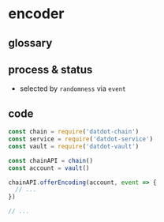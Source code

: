 # encoder

## glossary

## process & status
* selected by `randomness` via `event`

## code
```js
const chain = require('datdot-chain')
const service = require('datdot-service')
const vault = require('datdot-vault')

const chainAPI = chain()
const account = vault()

chainAPI.offerEncoding(account, event => {
  // ...
})

// ...

```